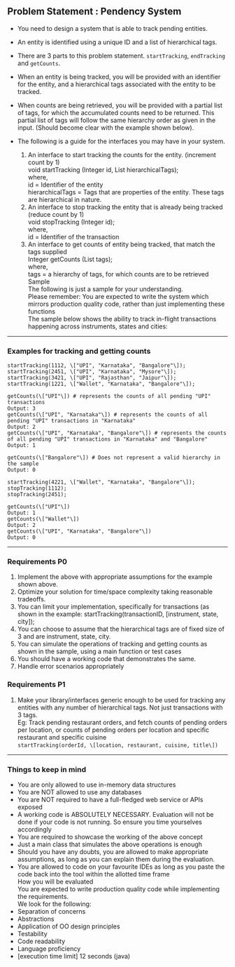 ## Problem Statement : Pendency System

- You need to design a system that is able to track pending entities.  
- An entity is identified using a unique ID and a list of hierarchical tags.  
- There are 3 parts to this problem statement. `startTracking`, `endTracking` and `getCounts`.  
- When an entity is being tracked, you will be provided with an identifier for the entity, and a hierarchical tags associated with the entity to be tracked.  
- When counts are being retrieved, you will be provided with a partial list of tags, for which the accumulated counts need to be returned. This partial list of tags will follow the same hierarchy order as given in the input. (Should become clear with the example shown below).  

- The following is a guide for the interfaces you may have in your system.

  1. An interface to start tracking the counts for the entity. (increment count by 1)  
      void startTracking (Integer id, List hierarchicalTags);  
      where,  
      id = Identifier of the entity  
      hierarchicalTags = Tags that are properties of the entity. These tags are hierarchical in nature.
  2. An interface to stop tracking the entity that is already being tracked (reduce count by 1)  
      void stopTracking (Integer id);  
      where,  
      id = Identifier of the transaction
  3. An interface to get counts of entity being tracked, that match the tags supplied  
      Integer getCounts (List tags);  
      where,  
      tags = a hierarchy of tags, for which counts are to be retrieved  
      Sample  
      The following is just a sample for your understanding.  
      Please remember: You are expected to write the system which mirrors production quality code, rather than just implementing these functions  
      The sample below shows the ability to track in-flight transactions happening across instruments, states and cities:


---------

### Examples for tracking and getting counts

```
startTracking(1112, \["UPI", "Karnataka", "Bangalore"\]);  
startTracking(2451, \["UPI", "Karnataka", "Mysore"\]);  
startTracking(3421, \["UPI", "Rajasthan", "Jaipur"\]);  
startTracking(1221, \["Wallet", "Karnataka", "Bangalore"\]);

getCounts(\["UPI"\]) # represents the counts of all pending "UPI" transactions  
Output: 3  
getCounts(\["UPI", "Karnataka"\]) # represents the counts of all pending "UPI" transactions in "Karnataka"  
Output: 2  
getCounts(\["UPI", "Karnataka", "Bangalore"\]) # represents the counts of all pending "UPI" transactions in "Karnataka" and "Bangalore"  
Output: 1

getCounts(\["Bangalore"\]) # Does not represent a valid hierarchy in the sample  
Output: 0
```

```
startTracking(4221, \["Wallet", "Karnataka", "Bangalore"\]);  
stopTracking(1112);  
stopTracking(2451);

getCounts(\["UPI"\])  
Output: 1  
getCounts(\["Wallet"\])  
Output: 2  
getCounts(\["UPI", "Karnataka", "Bangalore"\])  
Output: 0
```

---------

### Requirements P0

1. Implement the above with appropriate assumptions for the example shown above.
2. Optimize your solution for time/space complexity taking reasonable tradeoffs.
3. You can limit your implementation, specifically for transactions (as shown in the example: startTracking(transactionID, \[instrument, state, city\]);
4. You can choose to assume that the hierarchical tags are of fixed size of 3 and are instrument, state, city.
5. You can simulate the operations of tracking and getting counts as shown in the sample, using a main function or test cases
6. You should have a working code that demonstrates the same.
7. Handle error scenarios appropriately  
    
### Requirements P1

1. Make your library/interfaces generic enough to be used for tracking any entities with any number of hierarchical tags. Not just transactions with 3 tags.  
     Eg: Track pending restaurant orders, and fetch counts of pending orders per location, or counts of pending orders per location and specific restaurant and specific cuisine  
     `startTracking(orderId, \[location, restaurant, cuisine, title\])`


---------


### Things to keep in mind

*   You are only allowed to use in-memory data structures
*   You are NOT allowed to use any databases
*   You are NOT required to have a full-fledged web service or APIs exposed
*   A working code is ABSOLUTELY NECESSARY. Evaluation will not be done if your code is not running. So ensure you time yourselves accordingly
*   You are required to showcase the working of the above concept
*   Just a main class that simulates the above operations is enough
*   Should you have any doubts, you are allowed to make appropriate assumptions, as long as you can explain them during the evaluation.
*   You are allowed to code on your favourite IDEs as long as you paste the code back into the tool within the allotted time frame  
    How you will be evaluated  
    You are expected to write production quality code while implementing the requirements.  
    We look for the following:
*   Separation of concerns
*   Abstractions
*   Application of OO design principles
*   Testability
*   Code readability
*   Language proficiency
*   \[execution time limit\] 12 seconds (java)
